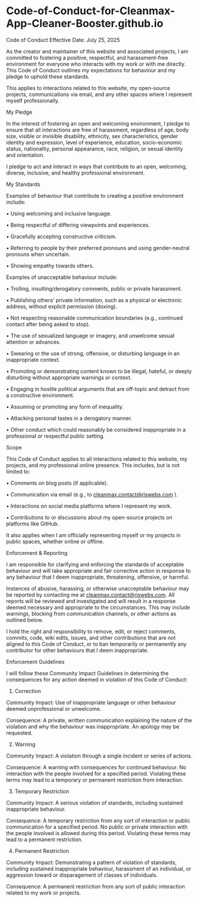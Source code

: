 # Code-of-Conduct-for-Cleanmax-App-Cleaner-Booster.github.io

Code of Conduct
Effective Date: July 25, 2025

As the creator and maintainer of this website and associated projects, I am committed to fostering a positive, respectful, and harassment-free environment for everyone who interacts with my work or with me directly. This Code of Conduct outlines my expectations for behaviour and my pledge to uphold these standards.

This applies to interactions related to this website, my open-source projects, communications via email, and any other spaces where I represent myself professionally.


My Pledge

In the interest of fostering an open and welcoming environment, I pledge to ensure that all interactions are free of harassment, regardless of age, body size, visible or invisible disability, ethnicity, sex characteristics, gender identity and expression, level of experience, education, socio-economic status, nationality, personal appearance, race, religion, or sexual identity and orientation.

I pledge to act and interact in ways that contribute to an open, welcoming, diverse, inclusive, and healthy professional environment.


My Standards

Examples of behaviour that contribute to creating a positive environment include:

•	Using welcoming and inclusive language.

•	Being respectful of differing viewpoints and experiences.

•	Gracefully accepting constructive criticism.

•	Referring to people by their preferred pronouns and using gender-neutral pronouns when uncertain.

•	Showing empathy towards others.


Examples of unacceptable behaviour include:

•	Trolling, insulting/derogatory comments, public or private harassment.

•	Publishing others' private information, such as a physical or electronic address, without explicit permission (doxing).

•	Not respecting reasonable communication boundaries (e.g., continued contact after being asked to stop).

•	The use of sexualized language or imagery, and unwelcome sexual attention or advances.

•	Swearing or the use of strong, offensive, or disturbing language in an inappropriate context.

•	Promoting or demonstrating content known to be illegal, hateful, or deeply disturbing without appropriate warnings or context.

•	Engaging in hostile political arguments that are off-topic and detract from a constructive environment.

•	Assuming or promoting any form of inequality.

•	Attacking personal tastes in a derogatory manner.

•	Other conduct which could reasonably be considered inappropriate in a professional or respectful public setting.


Scope

This Code of Conduct applies to all interactions related to this website, my projects, and my professional online presence. This includes, but is not limited to:


•	Comments on blog posts (if applicable).

•	Communication via email (e.g., to cleanmax.contact@riswebs.com ).

•	Interactions on social media platforms where I represent my work.

•	Contributions to or discussions about my open-source projects on platforms like GitHub.


It also applies when I am officially representing myself or my projects in public spaces, whether online or offline.


Enforcement & Reporting

I am responsible for clarifying and enforcing the standards of acceptable behaviour and will take appropriate and fair corrective action in response to any behaviour that I deem inappropriate, threatening, offensive, or harmful.

Instances of abusive, harassing, or otherwise unacceptable behaviour may be reported by contacting me at cleanmax.contact@riswebs.com. All reports will be reviewed and investigated and will result in a response deemed necessary and appropriate to the circumstances. This may include warnings, blocking from communication channels, or other actions as outlined below.

I hold the right and responsibility to remove, edit, or reject comments, commits, code, wiki edits, issues, and other contributions that are not aligned to this Code of Conduct, or to ban temporarily or permanently any contributor for other behaviours that I deem inappropriate.


Enforcement Guidelines

I will follow these Community Impact Guidelines in determining the consequences for any action deemed in violation of this Code of Conduct:


1. Correction

Community Impact: Use of inappropriate language or other behaviour deemed unprofessional or unwelcome.

Consequence: A private, written communication explaining the nature of the violation and why the behaviour was inappropriate. An apology may be requested.


2. Warning

Community Impact: A violation through a single incident or series of actions.

Consequence: A warning with consequences for continued behaviour. No interaction with the people involved for a specified period. Violating these terms may lead to a temporary or permanent restriction from interaction.


3. Temporary Restriction

Community Impact: A serious violation of standards, including sustained inappropriate behaviour.

Consequence: A temporary restriction from any sort of interaction or public communication for a specified period. No public or private interaction with the people involved is allowed during this period. Violating these terms may lead to a permanent restriction.


4. Permanent Restriction

Community Impact: Demonstrating a pattern of violation of standards, including sustained inappropriate behaviour, harassment of an individual, or aggression toward or disparagement of classes of individuals.

Consequence: A permanent restriction from any sort of public interaction related to my work or projects.

